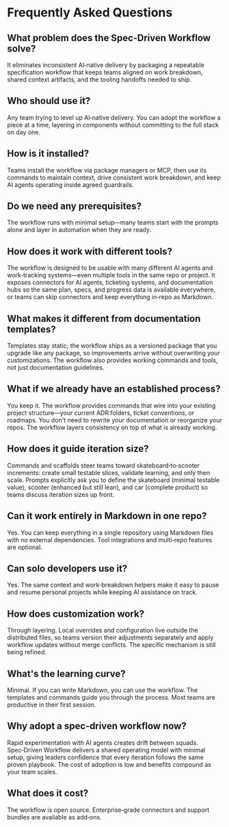 # Frequently Asked Questions

## What problem does the Spec‑Driven Workflow solve?

It eliminates inconsistent AI‑native delivery by packaging a repeatable specification workflow that keeps teams aligned on work breakdown, shared context artifacts, and the tooling handoffs needed to ship.

## Who should use it?

Any team trying to level up AI‑native delivery. You can adopt the workflow a piece at a time, layering in components without committing to the full stack on day one.

## How is it installed?

Teams install the workflow via package managers or MCP, then use its commands to maintain context, drive consistent work breakdown, and keep AI agents operating inside agreed guardrails.

## Do we need any prerequisites?

The workflow runs with minimal setup—many teams start with the prompts alone and layer in automation when they are ready.

## How does it work with different tools?

The workflow is designed to be usable with many different AI agents and work‑tracking systems—even multiple tools in the same repo or project. It exposes connectors for AI agents, ticketing systems, and documentation hubs so the same plan, specs, and progress data is available everywhere, or teams can skip connectors and keep everything in‑repo as Markdown.

## What makes it different from documentation templates?

Templates stay static; the workflow ships as a versioned package that you upgrade like any package, so improvements arrive without overwriting your customizations. The workflow also provides working commands and tools, not just documentation guidelines.

## What if we already have an established process?

You keep it. The workflow provides commands that wire into your existing project structure—your current ADR folders, ticket conventions, or roadmaps. You don't need to rewrite your documentation or reorganize your repos. The workflow layers consistency on top of what is already working.

## How does it guide iteration size?

Commands and scaffolds steer teams toward skateboard‑to‑scooter increments: create small testable slices, validate learning, and only then scale. Prompts explicitly ask you to define the skateboard (minimal testable value), scooter (enhanced but still lean), and car (complete product) so teams discuss iteration sizes up front.

## Can it work entirely in Markdown in one repo?

Yes. You can keep everything in a single repository using Markdown files with no external dependencies. Tool integrations and multi‑repo features are optional.

## Can solo developers use it?

Yes. The same context and work‑breakdown helpers make it easy to pause and resume personal projects while keeping AI assistance on track.

## How does customization work?

Through layering. Local overrides and configuration live outside the distributed files, so teams version their adjustments separately and apply workflow updates without merge conflicts. The specific mechanism is still being refined.

## What's the learning curve?

Minimal. If you can write Markdown, you can use the workflow. The templates and commands guide you through the process. Most teams are productive in their first session.

## Why adopt a spec‑driven workflow now?

Rapid experimentation with AI agents creates drift between squads. Spec‑Driven Workflow delivers a shared operating model with minimal setup, giving leaders confidence that every iteration follows the same proven playbook. The cost of adoption is low and benefits compound as your team scales.

## What does it cost?

The workflow is open source. Enterprise‑grade connectors and support bundles are available as add‑ons.
